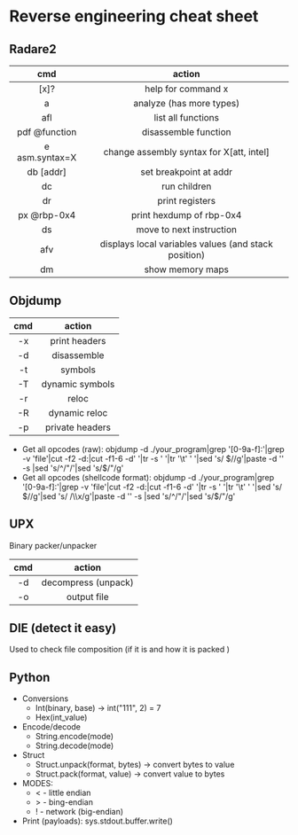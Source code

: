 # Reverse engineering cheat sheet

## Radare2
| cmd | action |
| :-: | :-:|
| [x]?  | help for command x | 
| a     | analyze (has more types) |
| afl   | list all functions |
| pdf @function  | disassemble function |
| e asm.syntax=X | change assembly syntax for X[att, intel] | 
| db [addr] | set breakpoint at addr | 
| dc | run children | 
| dr | print registers |
| px @rbp-0x4 | print hexdump of rbp-0x4 |
| ds | move to next instruction |
| afv | displays local variables values (and stack position)|
| dm | show memory maps |

## Objdump 

| cmd | action |
| :-: | :-: |
| -x | print headers |
| -d | disassemble |
| -t | symbols |
| -T | dynamic symbols |
| -r | reloc |
| -R | dynamic reloc |
| -p | private headers |

- Get all opcodes (raw): objdump -d ./your_program|grep '[0-9a-f]:'|grep -v 'file'|cut -f2 -d:|cut -f1-6 -d' '|tr -s ' '|tr '\t' ' '|sed 's/ $//g'|paste -d '' -s |sed 's/^/"/'|sed 's/$/"/g'
- Get all opcodes (shellcode format): objdump -d ./your_program|grep '[0-9a-f]:'|grep -v 'file'|cut -f2 -d:|cut -f1-6 -d' '|tr -s ' '|tr '\t' ' '|sed 's/ $//g'|sed 's/ /\\x/g'|paste -d '' -s |sed 's/^/"/'|sed 's/$/"/g'
 
## UPX
Binary packer/unpacker <br>

| cmd | action | 
| :-: | :-: |
| -d | decompress (unpack) |
| -o | output file |

## DIE (detect it easy)
Used to check file composition (if it is and how it is packed ) <br>

## Python 
- Conversions 
  - Int(binary, base)  -> int("111", 2) = 7 
  - Hex(int_value) 
- Encode/decode 
  - String.encode(mode) 
  - String.decode(mode)   
- Struct 
  - Struct.unpack(format, bytes) -> convert bytes to value 
  - Struct.pack(format, value) -> convert value to bytes 
- MODES: 
  - <  - little endian 
  - \>  - bing-endian  
  - ! - network (big-endian)
- Print (payloads): sys.stdout.buffer.write()